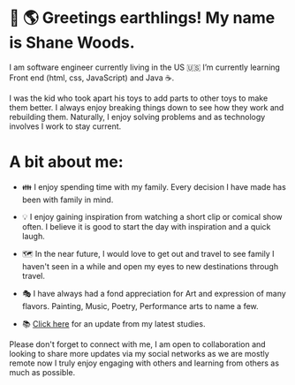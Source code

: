 # 👋 🌎 Greetings earthlings! My name is Shane Woods. 

I am software engineer currently living in the US 🇺🇸  I’m currently learning Front end (html, css, JavaScript) and Java ☕. 

I was the kid who took apart his toys to add parts to other toys to make them better. I always enjoy breaking things down to see how they work and rebuilding them. Naturally, I enjoy solving problems and as technology involves I work to stay current. 

# A bit about me: 

- 👪  I enjoy spending time with my family. Every decision I have made has been with family in mind. 
- 💡  I enjoy gaining inspiration from watching a short clip or comical show often. I believe it is good to start the day with inspiration and a quick laugh. 
- 🗺️  In the near future, I would love to get out and travel to see family I haven't seen in a while and open my eyes to new destinations through travel. 
- 🎭  I have always had a fond appreciation for Art and expression of many flavors. Painting, Music, Poetry, Performance arts to name a few. 

- 📚  [Click here][1] for an update from my latest studies.

[1]:https://github.com/shanewoods/List-of-courses/ "Click here"

Please don't forget to connect with me, I am open to collaboration and looking to share more updates via my social networks as we are mostly remote now I truly enjoy engaging with others and learning from others as much as possible. 




<!---
shanewoods/shanewoods is a ✨ special ✨ repository because its `README.md` (this file) appears on your GitHub profile.
You can click the Preview link to take a look at your changes.
--->
